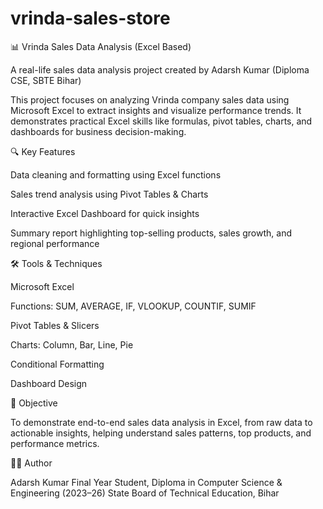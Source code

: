 # vrinda-sales-store

📊 Vrinda Sales Data Analysis (Excel Based)

A real-life sales data analysis project created by Adarsh Kumar (Diploma CSE, SBTE Bihar)

This project focuses on analyzing Vrinda company sales data using Microsoft Excel to extract insights and visualize performance trends.
It demonstrates practical Excel skills like formulas, pivot tables, charts, and dashboards for business decision-making.

🔍 Key Features

Data cleaning and formatting using Excel functions

Sales trend analysis using Pivot Tables & Charts

Interactive Excel Dashboard for quick insights

Summary report highlighting top-selling products, sales growth, and regional performance

🛠️ Tools & Techniques

Microsoft Excel

Functions: SUM, AVERAGE, IF, VLOOKUP, COUNTIF, SUMIF

Pivot Tables & Slicers

Charts: Column, Bar, Line, Pie

Conditional Formatting

Dashboard Design

🎯 Objective

To demonstrate end-to-end sales data analysis in Excel, from raw data to actionable insights, helping understand sales patterns, top products, and performance metrics.

👨‍💻 Author

Adarsh Kumar
Final Year Student, Diploma in Computer Science & Engineering (2023–26)
State Board of Technical Education, Bihar
